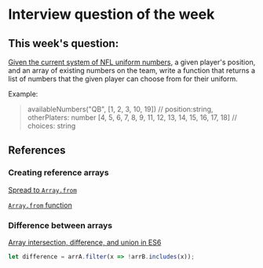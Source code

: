 # Interview question of the week

## This week's question:

[Given the current system of NFL uniform numbers](https://en.m.wikipedia.org/wiki/NFL_uniform_numbers?utm_source=cassidoo&utm_medium=email&utm_campaign=the-world-is-a-museum-of-other-peoples-passion#Current_system), a given player's position, and an array of existing numbers on the team, write a function that returns a list of numbers that the given player can choose from for their uniform.

Example:

> availableNumbers("QB", [1, 2, 3, 10, 19]) // position:string, otherPlaters: number
> [4, 5, 6, 7, 8, 9, 11, 12, 13, 14, 15, 16, 17, 18] // choices: string

## References

### Creating reference arrays

[Spread to `Array.from`](https://dev.to/domhabersack/create-number-ranges-in-javascript-5494#:~:text=To%20get%20a%20range%20of,it%20contain%20only%20even%20numbers.)

[`Array.from` function](https://www.freecodecamp.org/news/javascript-range-create-an-array-of-numbers-with-the-from-method/)

### Difference between arrays

[Array intersection, difference, and union in ES6](https://medium.com/@alvaro.saburido/set-theory-for-arrays-in-es6-eb2f20a61848)

```js
let difference = arrA.filter(x => !arrB.includes(x));
```